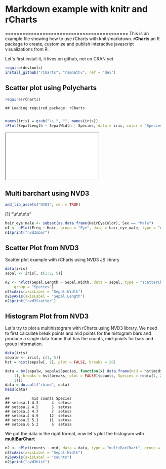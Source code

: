 # Markdown example with knitr and rCharts
===========================================
This is an example file showing how to use rCharts with knitr/markdown. **rCharts** an R package to create, customize and publish interactive javascript visualizations from R.

Let's first install it, it lives on github, not on CRAN yet.

```r
require(devtools)
install_github("rCharts", "ramnathv", ref = "dev")
```



## Scatter plot using Polycharts


```r
require(rCharts)
```

```
## Loading required package: rCharts
```

```r

names(iris) = gsub("\\.", "", names(iris))
rPlot(SepalLength ~ SepalWidth | Species, data = iris, color = "Species", type = "point")
```

<iframe src=figure/unnamed-chunk-2.html seamless></iframe>


## Multi barchart using NVD3

```r
add_lib_assets("NVD3", cdn = TRUE)
```

[1] "<link rel='stylesheet' href=http://nvd3.org/src/nv.d3.css>\n<script type='text/javascript' src=http://ajax.googleapis.com/ajax/libs/jquery/1.8.3/jquery.min.js></script>\n<script type='text/javascript' src=http://d3js.org/d3.v2.min.js></script>\n<script type='text/javascript' src=http://nvd3.org/nv.d3.js></script>\n<script type='text/javascript' src=http://nvd3.org/lib/fisheye.js></script>"

```r
hair_eye_male <- subset(as.data.frame(HairEyeColor), Sex == "Male")
n1 <- nPlot(Freq ~ Hair, group = "Eye", data = hair_eye_male, type = "multiBarChart")
n1$print("nvd3mbar")
```


<div id = 'nvd3mbar' class = 'rChart nvd3'></div>
<script type='text/javascript'>
 $(document).ready(function(){
      drawnvd3mbar()
    });
    function drawnvd3mbar(){  
      var opts = {
 "dom": "nvd3mbar",
"width":    800,
"height":    400,
"x": "Hair",
"y": "Freq",
"group": "Eye",
"type": "multiBarChart",
"id": "nvd3mbar" 
},
        data = [
 {
 "Hair": "Black",
"Eye": "Brown",
"Sex": "Male",
"Freq":     32 
},
{
 "Hair": "Brown",
"Eye": "Brown",
"Sex": "Male",
"Freq":     53 
},
{
 "Hair": "Red",
"Eye": "Brown",
"Sex": "Male",
"Freq":     10 
},
{
 "Hair": "Blond",
"Eye": "Brown",
"Sex": "Male",
"Freq":      3 
},
{
 "Hair": "Black",
"Eye": "Blue",
"Sex": "Male",
"Freq":     11 
},
{
 "Hair": "Brown",
"Eye": "Blue",
"Sex": "Male",
"Freq":     50 
},
{
 "Hair": "Red",
"Eye": "Blue",
"Sex": "Male",
"Freq":     10 
},
{
 "Hair": "Blond",
"Eye": "Blue",
"Sex": "Male",
"Freq":     30 
},
{
 "Hair": "Black",
"Eye": "Hazel",
"Sex": "Male",
"Freq":     10 
},
{
 "Hair": "Brown",
"Eye": "Hazel",
"Sex": "Male",
"Freq":     25 
},
{
 "Hair": "Red",
"Eye": "Hazel",
"Sex": "Male",
"Freq":      7 
},
{
 "Hair": "Blond",
"Eye": "Hazel",
"Sex": "Male",
"Freq":      5 
},
{
 "Hair": "Black",
"Eye": "Green",
"Sex": "Male",
"Freq":      3 
},
{
 "Hair": "Brown",
"Eye": "Green",
"Sex": "Male",
"Freq":     15 
},
{
 "Hair": "Red",
"Eye": "Green",
"Sex": "Male",
"Freq":      7 
},
{
 "Hair": "Blond",
"Eye": "Green",
"Sex": "Male",
"Freq":      8 
} 
]
  
      var data = d3.nest()
        .key(function(d){
          return opts.group === undefined ? 'main' : d[opts.group]
        })
        .entries(data)
      
      nv.addGraph(function() {
        var chart = nv.models[opts.type]()
          .x(function(d) { return d[opts.x] })
          .y(function(d) { return d[opts.y] })
          .width(opts.width)
          .height(opts.height)
         
        
          
        

        
        
        
      
       d3.select("#" + opts.id)
        .append('svg')
        .datum(data)
        .transition().duration(500)
        .call(chart);

       nv.utils.windowResize(chart.update);
       return chart;
      });
    };
</script>



## Scatter Plot from NVD3
Scatter plot example with rCharts using NVD3 JS library

```r
data(iris)
sepal <- iris[, c(1:2, 5)]

n2 <- nPlot(Sepal.Length ~ Sepal.Width, data = sepal, type = "scatterChart", 
    group = "Species")
n2$xAxis(axisLabel = "Sepal.Width")
n2$yAxis(axisLabel = "Sepal.Length")
n2$print("nvd3Scatter")
```


<div id = 'nvd3Scatter' class = 'rChart nvd3'></div>
<script type='text/javascript'>
 $(document).ready(function(){
      drawnvd3Scatter()
    });
    function drawnvd3Scatter(){  
      var opts = {
 "dom": "nvd3Scatter",
"width":    800,
"height":    400,
"x": "Sepal.Width",
"y": "Sepal.Length",
"type": "scatterChart",
"group": "Species",
"id": "nvd3Scatter" 
},
        data = [
 {
 "Sepal.Length":    5.1,
"Sepal.Width":    3.5,
"Species": "setosa" 
},
{
 "Sepal.Length":    4.9,
"Sepal.Width":      3,
"Species": "setosa" 
},
{
 "Sepal.Length":    4.7,
"Sepal.Width":    3.2,
"Species": "setosa" 
},
{
 "Sepal.Length":    4.6,
"Sepal.Width":    3.1,
"Species": "setosa" 
},
{
 "Sepal.Length":      5,
"Sepal.Width":    3.6,
"Species": "setosa" 
},
{
 "Sepal.Length":    5.4,
"Sepal.Width":    3.9,
"Species": "setosa" 
},
{
 "Sepal.Length":    4.6,
"Sepal.Width":    3.4,
"Species": "setosa" 
},
{
 "Sepal.Length":      5,
"Sepal.Width":    3.4,
"Species": "setosa" 
},
{
 "Sepal.Length":    4.4,
"Sepal.Width":    2.9,
"Species": "setosa" 
},
{
 "Sepal.Length":    4.9,
"Sepal.Width":    3.1,
"Species": "setosa" 
},
{
 "Sepal.Length":    5.4,
"Sepal.Width":    3.7,
"Species": "setosa" 
},
{
 "Sepal.Length":    4.8,
"Sepal.Width":    3.4,
"Species": "setosa" 
},
{
 "Sepal.Length":    4.8,
"Sepal.Width":      3,
"Species": "setosa" 
},
{
 "Sepal.Length":    4.3,
"Sepal.Width":      3,
"Species": "setosa" 
},
{
 "Sepal.Length":    5.8,
"Sepal.Width":      4,
"Species": "setosa" 
},
{
 "Sepal.Length":    5.7,
"Sepal.Width":    4.4,
"Species": "setosa" 
},
{
 "Sepal.Length":    5.4,
"Sepal.Width":    3.9,
"Species": "setosa" 
},
{
 "Sepal.Length":    5.1,
"Sepal.Width":    3.5,
"Species": "setosa" 
},
{
 "Sepal.Length":    5.7,
"Sepal.Width":    3.8,
"Species": "setosa" 
},
{
 "Sepal.Length":    5.1,
"Sepal.Width":    3.8,
"Species": "setosa" 
},
{
 "Sepal.Length":    5.4,
"Sepal.Width":    3.4,
"Species": "setosa" 
},
{
 "Sepal.Length":    5.1,
"Sepal.Width":    3.7,
"Species": "setosa" 
},
{
 "Sepal.Length":    4.6,
"Sepal.Width":    3.6,
"Species": "setosa" 
},
{
 "Sepal.Length":    5.1,
"Sepal.Width":    3.3,
"Species": "setosa" 
},
{
 "Sepal.Length":    4.8,
"Sepal.Width":    3.4,
"Species": "setosa" 
},
{
 "Sepal.Length":      5,
"Sepal.Width":      3,
"Species": "setosa" 
},
{
 "Sepal.Length":      5,
"Sepal.Width":    3.4,
"Species": "setosa" 
},
{
 "Sepal.Length":    5.2,
"Sepal.Width":    3.5,
"Species": "setosa" 
},
{
 "Sepal.Length":    5.2,
"Sepal.Width":    3.4,
"Species": "setosa" 
},
{
 "Sepal.Length":    4.7,
"Sepal.Width":    3.2,
"Species": "setosa" 
},
{
 "Sepal.Length":    4.8,
"Sepal.Width":    3.1,
"Species": "setosa" 
},
{
 "Sepal.Length":    5.4,
"Sepal.Width":    3.4,
"Species": "setosa" 
},
{
 "Sepal.Length":    5.2,
"Sepal.Width":    4.1,
"Species": "setosa" 
},
{
 "Sepal.Length":    5.5,
"Sepal.Width":    4.2,
"Species": "setosa" 
},
{
 "Sepal.Length":    4.9,
"Sepal.Width":    3.1,
"Species": "setosa" 
},
{
 "Sepal.Length":      5,
"Sepal.Width":    3.2,
"Species": "setosa" 
},
{
 "Sepal.Length":    5.5,
"Sepal.Width":    3.5,
"Species": "setosa" 
},
{
 "Sepal.Length":    4.9,
"Sepal.Width":    3.6,
"Species": "setosa" 
},
{
 "Sepal.Length":    4.4,
"Sepal.Width":      3,
"Species": "setosa" 
},
{
 "Sepal.Length":    5.1,
"Sepal.Width":    3.4,
"Species": "setosa" 
},
{
 "Sepal.Length":      5,
"Sepal.Width":    3.5,
"Species": "setosa" 
},
{
 "Sepal.Length":    4.5,
"Sepal.Width":    2.3,
"Species": "setosa" 
},
{
 "Sepal.Length":    4.4,
"Sepal.Width":    3.2,
"Species": "setosa" 
},
{
 "Sepal.Length":      5,
"Sepal.Width":    3.5,
"Species": "setosa" 
},
{
 "Sepal.Length":    5.1,
"Sepal.Width":    3.8,
"Species": "setosa" 
},
{
 "Sepal.Length":    4.8,
"Sepal.Width":      3,
"Species": "setosa" 
},
{
 "Sepal.Length":    5.1,
"Sepal.Width":    3.8,
"Species": "setosa" 
},
{
 "Sepal.Length":    4.6,
"Sepal.Width":    3.2,
"Species": "setosa" 
},
{
 "Sepal.Length":    5.3,
"Sepal.Width":    3.7,
"Species": "setosa" 
},
{
 "Sepal.Length":      5,
"Sepal.Width":    3.3,
"Species": "setosa" 
},
{
 "Sepal.Length":      7,
"Sepal.Width":    3.2,
"Species": "versicolor" 
},
{
 "Sepal.Length":    6.4,
"Sepal.Width":    3.2,
"Species": "versicolor" 
},
{
 "Sepal.Length":    6.9,
"Sepal.Width":    3.1,
"Species": "versicolor" 
},
{
 "Sepal.Length":    5.5,
"Sepal.Width":    2.3,
"Species": "versicolor" 
},
{
 "Sepal.Length":    6.5,
"Sepal.Width":    2.8,
"Species": "versicolor" 
},
{
 "Sepal.Length":    5.7,
"Sepal.Width":    2.8,
"Species": "versicolor" 
},
{
 "Sepal.Length":    6.3,
"Sepal.Width":    3.3,
"Species": "versicolor" 
},
{
 "Sepal.Length":    4.9,
"Sepal.Width":    2.4,
"Species": "versicolor" 
},
{
 "Sepal.Length":    6.6,
"Sepal.Width":    2.9,
"Species": "versicolor" 
},
{
 "Sepal.Length":    5.2,
"Sepal.Width":    2.7,
"Species": "versicolor" 
},
{
 "Sepal.Length":      5,
"Sepal.Width":      2,
"Species": "versicolor" 
},
{
 "Sepal.Length":    5.9,
"Sepal.Width":      3,
"Species": "versicolor" 
},
{
 "Sepal.Length":      6,
"Sepal.Width":    2.2,
"Species": "versicolor" 
},
{
 "Sepal.Length":    6.1,
"Sepal.Width":    2.9,
"Species": "versicolor" 
},
{
 "Sepal.Length":    5.6,
"Sepal.Width":    2.9,
"Species": "versicolor" 
},
{
 "Sepal.Length":    6.7,
"Sepal.Width":    3.1,
"Species": "versicolor" 
},
{
 "Sepal.Length":    5.6,
"Sepal.Width":      3,
"Species": "versicolor" 
},
{
 "Sepal.Length":    5.8,
"Sepal.Width":    2.7,
"Species": "versicolor" 
},
{
 "Sepal.Length":    6.2,
"Sepal.Width":    2.2,
"Species": "versicolor" 
},
{
 "Sepal.Length":    5.6,
"Sepal.Width":    2.5,
"Species": "versicolor" 
},
{
 "Sepal.Length":    5.9,
"Sepal.Width":    3.2,
"Species": "versicolor" 
},
{
 "Sepal.Length":    6.1,
"Sepal.Width":    2.8,
"Species": "versicolor" 
},
{
 "Sepal.Length":    6.3,
"Sepal.Width":    2.5,
"Species": "versicolor" 
},
{
 "Sepal.Length":    6.1,
"Sepal.Width":    2.8,
"Species": "versicolor" 
},
{
 "Sepal.Length":    6.4,
"Sepal.Width":    2.9,
"Species": "versicolor" 
},
{
 "Sepal.Length":    6.6,
"Sepal.Width":      3,
"Species": "versicolor" 
},
{
 "Sepal.Length":    6.8,
"Sepal.Width":    2.8,
"Species": "versicolor" 
},
{
 "Sepal.Length":    6.7,
"Sepal.Width":      3,
"Species": "versicolor" 
},
{
 "Sepal.Length":      6,
"Sepal.Width":    2.9,
"Species": "versicolor" 
},
{
 "Sepal.Length":    5.7,
"Sepal.Width":    2.6,
"Species": "versicolor" 
},
{
 "Sepal.Length":    5.5,
"Sepal.Width":    2.4,
"Species": "versicolor" 
},
{
 "Sepal.Length":    5.5,
"Sepal.Width":    2.4,
"Species": "versicolor" 
},
{
 "Sepal.Length":    5.8,
"Sepal.Width":    2.7,
"Species": "versicolor" 
},
{
 "Sepal.Length":      6,
"Sepal.Width":    2.7,
"Species": "versicolor" 
},
{
 "Sepal.Length":    5.4,
"Sepal.Width":      3,
"Species": "versicolor" 
},
{
 "Sepal.Length":      6,
"Sepal.Width":    3.4,
"Species": "versicolor" 
},
{
 "Sepal.Length":    6.7,
"Sepal.Width":    3.1,
"Species": "versicolor" 
},
{
 "Sepal.Length":    6.3,
"Sepal.Width":    2.3,
"Species": "versicolor" 
},
{
 "Sepal.Length":    5.6,
"Sepal.Width":      3,
"Species": "versicolor" 
},
{
 "Sepal.Length":    5.5,
"Sepal.Width":    2.5,
"Species": "versicolor" 
},
{
 "Sepal.Length":    5.5,
"Sepal.Width":    2.6,
"Species": "versicolor" 
},
{
 "Sepal.Length":    6.1,
"Sepal.Width":      3,
"Species": "versicolor" 
},
{
 "Sepal.Length":    5.8,
"Sepal.Width":    2.6,
"Species": "versicolor" 
},
{
 "Sepal.Length":      5,
"Sepal.Width":    2.3,
"Species": "versicolor" 
},
{
 "Sepal.Length":    5.6,
"Sepal.Width":    2.7,
"Species": "versicolor" 
},
{
 "Sepal.Length":    5.7,
"Sepal.Width":      3,
"Species": "versicolor" 
},
{
 "Sepal.Length":    5.7,
"Sepal.Width":    2.9,
"Species": "versicolor" 
},
{
 "Sepal.Length":    6.2,
"Sepal.Width":    2.9,
"Species": "versicolor" 
},
{
 "Sepal.Length":    5.1,
"Sepal.Width":    2.5,
"Species": "versicolor" 
},
{
 "Sepal.Length":    5.7,
"Sepal.Width":    2.8,
"Species": "versicolor" 
},
{
 "Sepal.Length":    6.3,
"Sepal.Width":    3.3,
"Species": "virginica" 
},
{
 "Sepal.Length":    5.8,
"Sepal.Width":    2.7,
"Species": "virginica" 
},
{
 "Sepal.Length":    7.1,
"Sepal.Width":      3,
"Species": "virginica" 
},
{
 "Sepal.Length":    6.3,
"Sepal.Width":    2.9,
"Species": "virginica" 
},
{
 "Sepal.Length":    6.5,
"Sepal.Width":      3,
"Species": "virginica" 
},
{
 "Sepal.Length":    7.6,
"Sepal.Width":      3,
"Species": "virginica" 
},
{
 "Sepal.Length":    4.9,
"Sepal.Width":    2.5,
"Species": "virginica" 
},
{
 "Sepal.Length":    7.3,
"Sepal.Width":    2.9,
"Species": "virginica" 
},
{
 "Sepal.Length":    6.7,
"Sepal.Width":    2.5,
"Species": "virginica" 
},
{
 "Sepal.Length":    7.2,
"Sepal.Width":    3.6,
"Species": "virginica" 
},
{
 "Sepal.Length":    6.5,
"Sepal.Width":    3.2,
"Species": "virginica" 
},
{
 "Sepal.Length":    6.4,
"Sepal.Width":    2.7,
"Species": "virginica" 
},
{
 "Sepal.Length":    6.8,
"Sepal.Width":      3,
"Species": "virginica" 
},
{
 "Sepal.Length":    5.7,
"Sepal.Width":    2.5,
"Species": "virginica" 
},
{
 "Sepal.Length":    5.8,
"Sepal.Width":    2.8,
"Species": "virginica" 
},
{
 "Sepal.Length":    6.4,
"Sepal.Width":    3.2,
"Species": "virginica" 
},
{
 "Sepal.Length":    6.5,
"Sepal.Width":      3,
"Species": "virginica" 
},
{
 "Sepal.Length":    7.7,
"Sepal.Width":    3.8,
"Species": "virginica" 
},
{
 "Sepal.Length":    7.7,
"Sepal.Width":    2.6,
"Species": "virginica" 
},
{
 "Sepal.Length":      6,
"Sepal.Width":    2.2,
"Species": "virginica" 
},
{
 "Sepal.Length":    6.9,
"Sepal.Width":    3.2,
"Species": "virginica" 
},
{
 "Sepal.Length":    5.6,
"Sepal.Width":    2.8,
"Species": "virginica" 
},
{
 "Sepal.Length":    7.7,
"Sepal.Width":    2.8,
"Species": "virginica" 
},
{
 "Sepal.Length":    6.3,
"Sepal.Width":    2.7,
"Species": "virginica" 
},
{
 "Sepal.Length":    6.7,
"Sepal.Width":    3.3,
"Species": "virginica" 
},
{
 "Sepal.Length":    7.2,
"Sepal.Width":    3.2,
"Species": "virginica" 
},
{
 "Sepal.Length":    6.2,
"Sepal.Width":    2.8,
"Species": "virginica" 
},
{
 "Sepal.Length":    6.1,
"Sepal.Width":      3,
"Species": "virginica" 
},
{
 "Sepal.Length":    6.4,
"Sepal.Width":    2.8,
"Species": "virginica" 
},
{
 "Sepal.Length":    7.2,
"Sepal.Width":      3,
"Species": "virginica" 
},
{
 "Sepal.Length":    7.4,
"Sepal.Width":    2.8,
"Species": "virginica" 
},
{
 "Sepal.Length":    7.9,
"Sepal.Width":    3.8,
"Species": "virginica" 
},
{
 "Sepal.Length":    6.4,
"Sepal.Width":    2.8,
"Species": "virginica" 
},
{
 "Sepal.Length":    6.3,
"Sepal.Width":    2.8,
"Species": "virginica" 
},
{
 "Sepal.Length":    6.1,
"Sepal.Width":    2.6,
"Species": "virginica" 
},
{
 "Sepal.Length":    7.7,
"Sepal.Width":      3,
"Species": "virginica" 
},
{
 "Sepal.Length":    6.3,
"Sepal.Width":    3.4,
"Species": "virginica" 
},
{
 "Sepal.Length":    6.4,
"Sepal.Width":    3.1,
"Species": "virginica" 
},
{
 "Sepal.Length":      6,
"Sepal.Width":      3,
"Species": "virginica" 
},
{
 "Sepal.Length":    6.9,
"Sepal.Width":    3.1,
"Species": "virginica" 
},
{
 "Sepal.Length":    6.7,
"Sepal.Width":    3.1,
"Species": "virginica" 
},
{
 "Sepal.Length":    6.9,
"Sepal.Width":    3.1,
"Species": "virginica" 
},
{
 "Sepal.Length":    5.8,
"Sepal.Width":    2.7,
"Species": "virginica" 
},
{
 "Sepal.Length":    6.8,
"Sepal.Width":    3.2,
"Species": "virginica" 
},
{
 "Sepal.Length":    6.7,
"Sepal.Width":    3.3,
"Species": "virginica" 
},
{
 "Sepal.Length":    6.7,
"Sepal.Width":      3,
"Species": "virginica" 
},
{
 "Sepal.Length":    6.3,
"Sepal.Width":    2.5,
"Species": "virginica" 
},
{
 "Sepal.Length":    6.5,
"Sepal.Width":      3,
"Species": "virginica" 
},
{
 "Sepal.Length":    6.2,
"Sepal.Width":    3.4,
"Species": "virginica" 
},
{
 "Sepal.Length":    5.9,
"Sepal.Width":      3,
"Species": "virginica" 
} 
]
  
      var data = d3.nest()
        .key(function(d){
          return opts.group === undefined ? 'main' : d[opts.group]
        })
        .entries(data)
      
      nv.addGraph(function() {
        var chart = nv.models[opts.type]()
          .x(function(d) { return d[opts.x] })
          .y(function(d) { return d[opts.y] })
          .width(opts.width)
          .height(opts.height)
         
        
          
        chart.xAxis
  .axisLabel("Sepal.Width")

        
        
        chart.yAxis
  .axisLabel("Sepal.Length")
      
       d3.select("#" + opts.id)
        .append('svg')
        .datum(data)
        .transition().duration(500)
        .call(chart);

       nv.utils.windowResize(chart.update);
       return chart;
      });
    };
</script>


## Histogram Plot from NVD3
Let's try to plot a multihistogram with rCharts using NVD3 library. We need to first calculate break points and mid points for the histogram bars and produce a single data frame that has the counts, mid-points for bars and group information.

```r
data(iris)
sepalw <- iris[, c(1, 5)]
hst = hist(sepalw[, 1], plot = FALSE, breaks = 20)

data = by(sepalw, sepalw$Species, function(x) data.frame(mid = hst$mids, counts = hist(x[, 
    1], breaks = hst$breaks, plot = FALSE)$counts, Species = rep(x[1, 2], length(hst$breaks) - 
    1)))
data = do.call("rbind", data)
head(data)
```

```
##          mid counts Species
## setosa.1 4.3      4  setosa
## setosa.2 4.5      5  setosa
## setosa.3 4.7      7  setosa
## setosa.4 4.9     12  setosa
## setosa.5 5.1     11  setosa
## setosa.6 5.3      6  setosa
```

We got the data in the right format, now let's plot the histogram with **multiBarChart**

```r
n2 <- nPlot(counts ~ mid, data = data, type = "multiBarChart", group = "Species")
n2$xAxis(axisLabel = "Sepal.Width")
n2$yAxis(axisLabel = "counts")
n2$print("nvd3Hist")
```


<div id = 'nvd3Hist' class = 'rChart nvd3'></div>
<script type='text/javascript'>
 $(document).ready(function(){
      drawnvd3Hist()
    });
    function drawnvd3Hist(){  
      var opts = {
 "dom": "nvd3Hist",
"width":    800,
"height":    400,
"x": "mid",
"y": "counts",
"type": "multiBarChart",
"group": "Species",
"id": "nvd3Hist" 
},
        data = [
 {
 "mid":    4.3,
"counts": 4,
"Species": "setosa" 
},
{
 "mid":    4.5,
"counts": 5,
"Species": "setosa" 
},
{
 "mid":    4.7,
"counts": 7,
"Species": "setosa" 
},
{
 "mid":    4.9,
"counts": 12,
"Species": "setosa" 
},
{
 "mid":    5.1,
"counts": 11,
"Species": "setosa" 
},
{
 "mid":    5.3,
"counts": 6,
"Species": "setosa" 
},
{
 "mid":    5.5,
"counts": 2,
"Species": "setosa" 
},
{
 "mid":    5.7,
"counts": 3,
"Species": "setosa" 
},
{
 "mid":    5.9,
"counts": 0,
"Species": "setosa" 
},
{
 "mid":    6.1,
"counts": 0,
"Species": "setosa" 
},
{
 "mid":    6.3,
"counts": 0,
"Species": "setosa" 
},
{
 "mid":    6.5,
"counts": 0,
"Species": "setosa" 
},
{
 "mid":    6.7,
"counts": 0,
"Species": "setosa" 
},
{
 "mid":    6.9,
"counts": 0,
"Species": "setosa" 
},
{
 "mid":    7.1,
"counts": 0,
"Species": "setosa" 
},
{
 "mid":    7.3,
"counts": 0,
"Species": "setosa" 
},
{
 "mid":    7.5,
"counts": 0,
"Species": "setosa" 
},
{
 "mid":    7.7,
"counts": 0,
"Species": "setosa" 
},
{
 "mid":    7.9,
"counts": 0,
"Species": "setosa" 
},
{
 "mid":    4.3,
"counts": 0,
"Species": "versicolor" 
},
{
 "mid":    4.5,
"counts": 0,
"Species": "versicolor" 
},
{
 "mid":    4.7,
"counts": 0,
"Species": "versicolor" 
},
{
 "mid":    4.9,
"counts": 3,
"Species": "versicolor" 
},
{
 "mid":    5.1,
"counts": 2,
"Species": "versicolor" 
},
{
 "mid":    5.3,
"counts": 1,
"Species": "versicolor" 
},
{
 "mid":    5.5,
"counts": 10,
"Species": "versicolor" 
},
{
 "mid":    5.7,
"counts": 8,
"Species": "versicolor" 
},
{
 "mid":    5.9,
"counts": 6,
"Species": "versicolor" 
},
{
 "mid":    6.1,
"counts": 6,
"Species": "versicolor" 
},
{
 "mid":    6.3,
"counts": 5,
"Species": "versicolor" 
},
{
 "mid":    6.5,
"counts": 3,
"Species": "versicolor" 
},
{
 "mid":    6.7,
"counts": 4,
"Species": "versicolor" 
},
{
 "mid":    6.9,
"counts": 2,
"Species": "versicolor" 
},
{
 "mid":    7.1,
"counts": 0,
"Species": "versicolor" 
},
{
 "mid":    7.3,
"counts": 0,
"Species": "versicolor" 
},
{
 "mid":    7.5,
"counts": 0,
"Species": "versicolor" 
},
{
 "mid":    7.7,
"counts": 0,
"Species": "versicolor" 
},
{
 "mid":    7.9,
"counts": 0,
"Species": "versicolor" 
},
{
 "mid":    4.3,
"counts": 0,
"Species": "virginica" 
},
{
 "mid":    4.5,
"counts": 0,
"Species": "virginica" 
},
{
 "mid":    4.7,
"counts": 0,
"Species": "virginica" 
},
{
 "mid":    4.9,
"counts": 1,
"Species": "virginica" 
},
{
 "mid":    5.1,
"counts": 0,
"Species": "virginica" 
},
{
 "mid":    5.3,
"counts": 0,
"Species": "virginica" 
},
{
 "mid":    5.5,
"counts": 1,
"Species": "virginica" 
},
{
 "mid":    5.7,
"counts": 4,
"Species": "virginica" 
},
{
 "mid":    5.9,
"counts": 3,
"Species": "virginica" 
},
{
 "mid":    6.1,
"counts": 4,
"Species": "virginica" 
},
{
 "mid":    6.3,
"counts": 11,
"Species": "virginica" 
},
{
 "mid":    6.5,
"counts": 4,
"Species": "virginica" 
},
{
 "mid":    6.7,
"counts": 7,
"Species": "virginica" 
},
{
 "mid":    6.9,
"counts": 3,
"Species": "virginica" 
},
{
 "mid":    7.1,
"counts": 4,
"Species": "virginica" 
},
{
 "mid":    7.3,
"counts": 2,
"Species": "virginica" 
},
{
 "mid":    7.5,
"counts": 1,
"Species": "virginica" 
},
{
 "mid":    7.7,
"counts": 4,
"Species": "virginica" 
},
{
 "mid":    7.9,
"counts": 1,
"Species": "virginica" 
} 
]
  
      var data = d3.nest()
        .key(function(d){
          return opts.group === undefined ? 'main' : d[opts.group]
        })
        .entries(data)
      
      nv.addGraph(function() {
        var chart = nv.models[opts.type]()
          .x(function(d) { return d[opts.x] })
          .y(function(d) { return d[opts.y] })
          .width(opts.width)
          .height(opts.height)
         
        
          
        chart.xAxis
  .axisLabel("Sepal.Width")

        
        
        chart.yAxis
  .axisLabel("counts")
      
       d3.select("#" + opts.id)
        .append('svg')
        .datum(data)
        .transition().duration(500)
        .call(chart);

       nv.utils.windowResize(chart.update);
       return chart;
      });
    };
</script>

